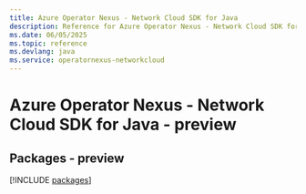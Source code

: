 ```yaml
---
title: Azure Operator Nexus - Network Cloud SDK for Java
description: Reference for Azure Operator Nexus - Network Cloud SDK for Java
ms.date: 06/05/2025
ms.topic: reference
ms.devlang: java
ms.service: operatornexus-networkcloud
---
```

# Azure Operator Nexus - Network Cloud SDK for Java - preview
## Packages - preview
[!INCLUDE [packages](operator-nexus---network-cloud-index.md)]